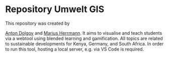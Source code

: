 <h1>Repository Umwelt GIS</h1>


<p>This repository was created by
  
  [Anton Dolgov](https://github.com/ToniGold) and [Marius Herrmann](https://github.com/mfherrm). 
It aims to visualise and teach students via a webtool using blended learning and gamification. All topics are related to sustainable developments for Kenya, Germany, and South Africa. In order to run this tool, hosting a local server, e.g. via VS Code is required. </p>
